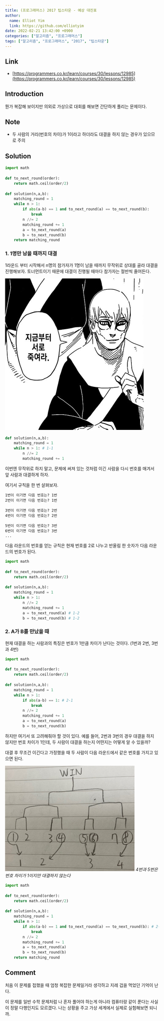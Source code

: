 ```yaml
---
title: (프로그래머스) 2017 팁스타운 - 예상 대진표
author:
  name: Elliot Yim
  link: https://github.com/elliotyim
date: 2022-02-21 13:42:00 +0900
categories: ["알고리즘", "프로그래머스"]
tags: ["알고리즘", "프로그래머스", "2017", "팁스타운"]
---
```


## Link

- [https://programmers.co.kr/learn/courses/30/lessons/12985](https://programmers.co.kr/learn/courses/30/lessons/12985)

## Introduction

뭔가 복잡해 보이지만 의외로 가상으로 대회를 해보면 간단하게 풀리는 문제이다.

## Note

- 두 사람의 거리(번호의 차이)가 1이라고 하더라도 대결을 하지 않는 경우가 있으므로 주의

## Solution

```python
import math

def to_next_round(order):
    return math.ceil(order/2)

def solution(n,a,b):
    matching_round = 1
    while n > 1:
        if abs(a-b) == 1 and to_next_round(a) == to_next_round(b):
            break
        n //= 2
        matching_round += 1
        a = to_next_round(a)
        b = to_next_round(b)
    return matching_round
```

### 1. 1명만 남을 때까지 대결

1라운드 부터 시작해서 n명의 참가자가 1명이 남을 때까지 무작위로 상대를 골라 대결을 진행해보자. 토너먼트이기 때문에 대결이 진행될 때마다 참가자는 절반씩 줄어든다.

![kill each other](/assets/img/meme/kill_each_other.png)

```python
def solution(n,a,b):
    matching_round = 1
    while n > 1: # 1-1
        n //= 2
        matching_round += 1
```

이번엔 무작위로 하지 말고, 문제에 써져 있는 것처럼 이긴 사람을 다시 번호를 매겨서 앞 사람과 대결하게 하자.

여기서 규칙을 한 번 살펴보자.

```
1번이 이기면 다음 번호는? 1번
2번이 이기면 다음 번호는? 1번

3번이 이기면 다음 번호는? 2번
4번이 이기면 다음 번호는? 2번

5번이 이기면 다음 번호는? 3번
6번이 이기면 다음 번호는? 3번
...
```

다음 라운드의 번호를 얻는 규칙은 현재 번호를 2로 나누고 반올림 한 숫자가 다음 라운드의 번호가 된다.

```python
import math

def to_next_round(order):
    return math.ceil(order/2)

def solution(n,a,b):
    matching_round = 1
    while n > 1:
        n //= 2
        matching_round += 1
        a = to_next_round(a) # 1-2
        b = to_next_round(b) # 1-2
```

### 2. A가 B를 만났을 때

현재 대결을 하는 사람과의 특징은 번호가 1만큼 차이가 난다는 것이다. (1번과 2번, 3번과 4번)

```python
import math

def to_next_round(order):
    return math.ceil(order/2)

def solution(n,a,b):
    matching_round = 1
    while n > 1:
        if abs(a-b) == 1: # 2-1
            break
        n //= 2
        matching_round += 1
        a = to_next_round(a)
        b = to_next_round(b)
```

하지만 여기서 또 고려해줘야 할 것이 있다. 예를 들어, 2번과 3번의 경우 대결을 하지 않지만 번호 차이가 1인데, 두 사람이 대결을 하는지 어떤지는 어떻게 알 수 있을까?

대결 후 무조건 이긴다고 가정했을 때 두 사람이 다음 라운드에서 같은 번호를 가지고 있으면 된다.

![tournament](/assets/img/algorithm/programmers/practice/tournament-table/tournament001.jpg)
_4번과 5번은 번호 차이가 1이지만 대결하지 않는다_

```python
import math

def to_next_round(order):
    return math.ceil(order/2)

def solution(n,a,b):
    matching_round = 1
    while n > 1:
        if abs(a-b) == 1 and to_next_round(a) == to_next_round(b): # 2-2
            break
        n //= 2
        matching_round += 1
        a = to_next_round(a)
        b = to_next_round(b)
    return matching_round
```

## Comment

처음 이 문제를 접했을 때 엄청 복잡한 문제일거라 생각하고 지레 겁을 먹었던 기억이 난다.

이 문제를 일반 수학 문제처럼 나 혼자 풀어야 하는게 아니라 컴퓨터랑 같이 푼다는 사실이 정말 다행인지도 모르겠다. 나는 상황을 주고 가상 세계에서 실제로 실험해보면 되니까.
